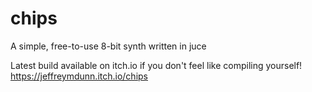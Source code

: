 # chips
A simple, free-to-use 8-bit synth written in juce

Latest build available on itch.io if you don't feel like compiling yourself!
https://jeffreymdunn.itch.io/chips
